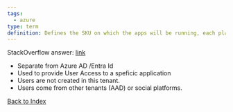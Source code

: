 ```yaml
---
tags:
  - azure
type: term
definition: Defines the SKU on which the apps will be running, each plan belongs to one region
---
```


StackOverflow answer: [link](https://stackoverflow.com/a/51628754/1157051)

* Separate from Azure AD /Entra Id
* Used to provide User Access to a speficic application
* Users are not created in this tenant.
* Users come from other tenants (AAD) or social platforms.


[Back to Index](Index.md)

